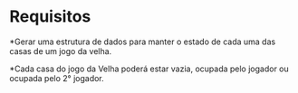 # Requisitos

*Gerar uma estrutura de dados para manter o estado de cada uma das casas de um
jogo da velha.

*Cada casa do jogo da Velha poderá estar vazia, ocupada pelo jogador ou
ocupada pelo 2° jogador.

